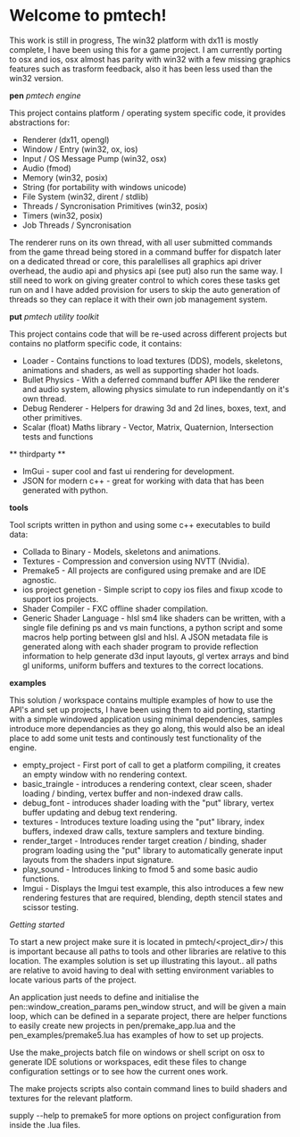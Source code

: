 # Welcome to pmtech!

This work is still in progress, The win32 platform with dx11 is mostly complete, I have been using this for a game project. I am currently porting to osx and ios, osx almost has parity with win32 with a few missing graphics features such as trasform feedback, also it has been less used than the win32 version.

**pen** *pmtech engine* 

This project contains platform / operating system specific code, it provides abstractions for:
- Renderer (dx11, opengl)
- Window / Entry (win32, ox, ios)
- Input / OS Message Pump (win32, osx)
- Audio (fmod)
- Memory (win32, posix)
- String (for portability with windows unicode)
- File System (win32, dirent / stdlib)
- Threads / Syncronisation Primitives (win32, posix)
- Timers (win32, posix)
- Job Threads / Syncronisation

The renderer runs on its own thread, with all user submitted commands from the game thread being stored in a command buffer for dispatch later on a dedicated thread or core, this paralellises all graphics api driver overhead, the audio api and physics api (see put) also run the same way. I still need to work on giving greater control to which cores these tasks get run on and I have added provision for users to skip the auto generation of threads so they can replace it with their own job management system.

**put** *pmtech utility toolkit*

This project contains code that will be re-used across different projects but contains no platform specific code, it contains:
- Loader - Contains functions to load textures (DDS), models, skeletons, animations and shaders, as well as supporting shader hot loads.
- Bullet Physics - With a deferred command buffer API like the renderer and audio system, allowing physics simulate to run independantly on it's own thread.
- Debug Renderer - Helpers for drawing 3d and 2d lines, boxes, text, and other primitives.
- Scalar (float) Maths library - Vector, Matrix, Quaternion, Intersection tests and functions

** thirdparty **
- ImGui - super cool and fast ui rendering for development.
- JSON for modern c++ - great for working with data that has been generated with python.

**tools**

Tool scripts written in python and using some c++ executables to build data:
- Collada to Binary - Models, skeletons and animations.
- Textures - Compression and conversion using NVTT (Nvidia).
- Premake5 - All projects are configured using premake and are IDE agnostic.
- ios project genetion - Simple script to copy ios files and fixup xcode to support ios projects.
- Shader Compiler - FXC offline shader compilation.
- Generic Shader Language - hlsl sm4 like shaders can be written, with a single file defining ps and vs main functions, a python script and some macros help porting between glsl and hlsl. A JSON metadata file is generated along with each shader program to provide reflection information to help generate d3d input layouts, gl vertex arrays and bind gl uniforms, uniform buffers and textures to the correct locations.

**examples**

This solution / workspace contains multiple examples of how to use the API's and set up projects, I have been using them to aid porting, starting with a simple windowed application using minimal dependencies, samples introduce more dependancies as they go along, this would also be an ideal place to add some unit tests and continously test functionality of the engine.

- empty_project - First port of call to get a platform compiling, it creates an empty window with no rendering context.
- basic_traingle - introduces a rendering context, clear sceen, shader loading / binding, vertex buffer and non-indexed draw calls.
- debug_font - introduces shader loading with the "put" library, vertex buffer updating and debug text rendering.
- textures - Introduces texture loading using the "put" library, index buffers, indexed draw calls, texture samplers and texture binding.
- render_target - Introduces render target creation / binding, shader program loading using the "put" library to automatically generate input layouts from the shaders input signature.
- play_sound - Introduces linking to fmod 5 and some basic audio functions.
- Imgui - Displays the Imgui test example, this also introduces a few new rendering festures that are required, blending, depth stencil states and scissor testing.

*Getting started*

To start a new project make sure it is located in pmtech/<project_dir>/ this is important because all paths to tools and other libraries are relative to this location. The examples solution is set up illustrating this layout.. all paths are relative to avoid having to deal with setting environment variables to locate various parts of the project.

An application just needs to define and initialise the pen::window_creation_params pen_window struct, and will be given a main loop, which can be defined in a separate project, there are helper functions to easily create new projects in pen/premake_app.lua and the pen_examples/premake5.lua has examples of how to set up projects. 

Use the make_projects batch file on windows or shell script on osx to generate IDE solutions or workspaces, edit these files to change configuration settings or to see how the current ones work.

The make projects scripts also contain command lines to build shaders and textures for the relevant platform.

supply --help to premake5 for more options on project configuration from inside the .lua files.
